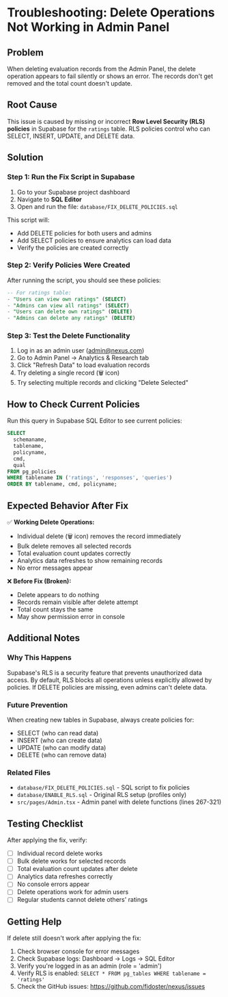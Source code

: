 # Troubleshooting: Delete Operations Not Working in Admin Panel

## Problem
When deleting evaluation records from the Admin Panel, the delete operation appears to fail silently or shows an error. The records don't get removed and the total count doesn't update.

## Root Cause
This issue is caused by missing or incorrect **Row Level Security (RLS) policies** in Supabase for the `ratings` table. RLS policies control who can SELECT, INSERT, UPDATE, and DELETE data.

## Solution

### Step 1: Run the Fix Script in Supabase

1. Go to your Supabase project dashboard
2. Navigate to **SQL Editor**
3. Open and run the file: `database/FIX_DELETE_POLICIES.sql`

This script will:
- Add DELETE policies for both users and admins
- Add SELECT policies to ensure analytics can load data
- Verify the policies are created correctly

### Step 2: Verify Policies Were Created

After running the script, you should see these policies:

```sql
-- For ratings table:
- "Users can view own ratings" (SELECT)
- "Admins can view all ratings" (SELECT)
- "Users can delete own ratings" (DELETE)
- "Admins can delete any ratings" (DELETE)
```

### Step 3: Test the Delete Functionality

1. Log in as an admin user (admin@nexus.com)
2. Go to Admin Panel → Analytics & Research tab
3. Click "Refresh Data" to load evaluation records
4. Try deleting a single record (🗑️ icon)
5. Try selecting multiple records and clicking "Delete Selected"

## How to Check Current Policies

Run this query in Supabase SQL Editor to see current policies:

```sql
SELECT
  schemaname,
  tablename,
  policyname,
  cmd,
  qual
FROM pg_policies
WHERE tablename IN ('ratings', 'responses', 'queries')
ORDER BY tablename, cmd, policyname;
```

## Expected Behavior After Fix

✅ **Working Delete Operations:**
- Individual delete (🗑️ icon) removes the record immediately
- Bulk delete removes all selected records
- Total evaluation count updates correctly
- Analytics data refreshes to show remaining records
- No error messages appear

❌ **Before Fix (Broken):**
- Delete appears to do nothing
- Records remain visible after delete attempt
- Total count stays the same
- May show permission error in console

## Additional Notes

### Why This Happens
Supabase's RLS is a security feature that prevents unauthorized data access. By default, RLS blocks all operations unless explicitly allowed by policies. If DELETE policies are missing, even admins can't delete data.

### Future Prevention
When creating new tables in Supabase, always create policies for:
- SELECT (who can read data)
- INSERT (who can create data)
- UPDATE (who can modify data)
- DELETE (who can remove data)

### Related Files
- `database/FIX_DELETE_POLICIES.sql` - SQL script to fix policies
- `database/ENABLE_RLS.sql` - Original RLS setup (profiles only)
- `src/pages/Admin.tsx` - Admin panel with delete functions (lines 267-321)

## Testing Checklist

After applying the fix, verify:

- [ ] Individual record delete works
- [ ] Bulk delete works for selected records
- [ ] Total evaluation count updates after delete
- [ ] Analytics data refreshes correctly
- [ ] No console errors appear
- [ ] Delete operations work for admin users
- [ ] Regular students cannot delete others' ratings

## Getting Help

If delete still doesn't work after applying the fix:

1. Check browser console for error messages
2. Check Supabase logs: Dashboard → Logs → SQL Editor
3. Verify you're logged in as an admin (role = 'admin')
4. Verify RLS is enabled: `SELECT * FROM pg_tables WHERE tablename = 'ratings'`
5. Check the GitHub issues: https://github.com/fidoster/nexus/issues
